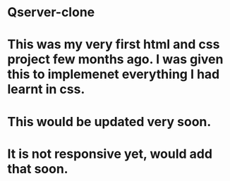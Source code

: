 # Qserver-clone

# This was my very first html and css project few months ago. I was given this to implemenet everything I had learnt in css.

# This would be updated very soon.

# It is not responsive yet, would add that soon.
